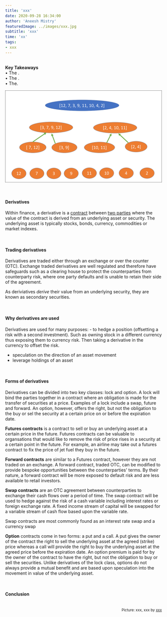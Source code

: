 ```yaml
---
title: 'xxx'
date: 2020-09-28 16:34:00
author: 'Aneesh Mistry'
featuredImage: ../images/xxx.jpg
subtitle: 'xxx'
time: 'xx'
tags:
- xxx
---
```

<br>
<strong>Key Takeaways</strong><br>
&#8226; The .<br>
&#8226; The .<br>
&#8226; The.<br>

![Merge sort step 2](../../src/images/011MergeSort2.png)


<br>
<h4>Derivatives</h4>
<p>
Within finance, a derivative is a <u>contract</u> between <u>two parties</u> where the value of the contract is derived from an underlying asset or security. The underlying asset is typically stocks, bonds, currency, commodities or market indexes. 

</p>
<p>

</p>
<br>
<h4>Trading derivatives</h4>
<p>
Derivatives are traded either through an exchange or over the counter (OTC). Exchange traded derivatives are well regulated and therefore have safeguards such as a clearing house to protect the counterparties from counterparty risk, where one party defaults and is unable to retain their side of the agreement. 
</p>
<p>
As deriviatives <i>derive</i> their value from an underlying security, they are known as secondary securities. 
</p>

<br>
<h4>Why derivatives are used</h4>
<p>
Derivatives are used for many purposes:
- to hedge a position (offsetting a risk with a second investment). Such as owning stock in a different currency thus exposing them to currency risk. Then taking a derivative in the currency to offset the risk.

- speculation on the direction of an asset movement
- leverage holdings of an asset


</p>

<br>
<h4>Forms of derivatives</h4>
<p>
Derivatives can be divided into two key classes: lock and option. A lock will bind the parties together in a contract where an obligation is made for the transfer of securities at a price. Examples of a lock include a swap, future and forward.
An option, however, offers the right, but not the obligation to the buy or sel the security at a certain price on or before the expiration date. 
</p>
<p>
<strong>Futures contracts</strong> is a contract to sell or buy an underlying asset at a certain price in the future. Futures contracts can be valuable to organsations that would like to remove the risk of price rises in a security at a certain point in the future. For example, an airline may take out a futures contract to fix the price of jet fuel they buy in the future. 
</p>
<p>
<strong>Forward contracts</strong> are similar to a Futures contract, however they are not traded on an exchange. A forward contract, traded OTC, can be modified to provide bespoke opportunities between the counterparties' terms. By their nature, a forward contract will be more exposed to default risk and are less available to retail investors. 
</p>
<p>
<strong>Swap contracts</strong> are an OTC agreement between counterparties to exchange their cash flows over a period of time. The swap contract will be used to hedge against the risk of a cash variable including interest rates or foreign exchange rate. A fixed income stream of capital will be swapped for a variable stream of cash flow based upon the variable rate. 
</p>
<p>Swap contracts are most commonly found as an interest rate swap and a currency swap</p>
<p>
<strong>Option</strong> contracts come in two forms: a put and a call. A put gives the owner of the contract the right to sell the underlying asset at the agreed (strike) price whereas a call will provide the right to buy the underlying asset at the agreed price before the expiration date. 
An option premium is paid for by the owner of the contract to have the right, but not the obligation to buy or sell the securities. Unlike derivatives of the lock class, options do not always provide a mutual benefit and are based upon speculation into the movement in value of the underlying asset. 
</p>
<p>

</p>

<br>
<h4>Conclusion</h4>
<p>


</p>

<br>
<small style="float: right;" >Picture: xxx, xxx by <a target="_blank" href="http">xxx</small></a><br>